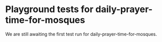 # Playground tests for daily-prayer-time-for-mosques
We are still awaiting the first test run for daily-prayer-time-for-mosques.
